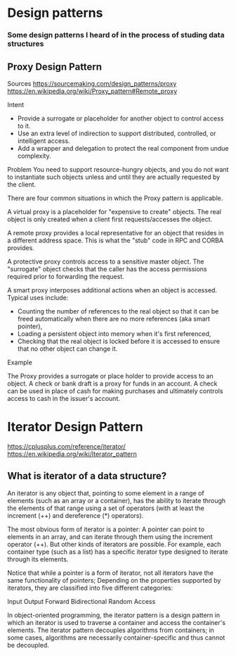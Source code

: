 # Design patterns
### Some design patterns I heard of in the process of studing data structures

## Proxy Design Pattern
Sources
https://sourcemaking.com/design_patterns/proxy
https://en.wikipedia.org/wiki/Proxy_pattern#Remote_proxy

Intent
- Provide a surrogate or placeholder for another object to control access to it.
- Use an extra level of indirection to support distributed, controlled, or intelligent access.
- Add a wrapper and delegation to protect the real component from undue complexity.

Problem
You need to support resource-hungry objects, and you do not want to instantiate such objects unless and until they are actually requested by the client.

There are four common situations in which the Proxy pattern is applicable.

A virtual proxy is a placeholder for "expensive to create" objects. The real object is only created when a client first requests/accesses the object.

A remote proxy provides a local representative for an object that resides in a different address space. This is what the "stub" code in RPC and CORBA provides.

A protective proxy controls access to a sensitive master object. The "surrogate" object checks that the caller has the access permissions required prior to forwarding the request.

A smart proxy interposes additional actions when an object is accessed. Typical uses include:

- Counting the number of references to the real object so that it can be freed automatically when there are no more references (aka smart pointer),
- Loading a persistent object into memory when it's first referenced,
- Checking that the real object is locked before it is accessed to ensure that no other object can change it.

Example

The Proxy provides a surrogate or place holder to provide access to an object.
A check or bank draft is a proxy for funds in an account.
A check can be used in place of cash for making purchases and ultimately controls access to cash in the issuer's account.


# Iterator Design Pattern

https://cplusplus.com/reference/iterator/
https://en.wikipedia.org/wiki/Iterator_pattern

## What is iterator of a data structure?
An iterator is any object that, pointing to some element in a range of elements (such as an array or a container),
has the ability to iterate through the elements of that range using a set of operators (with at least the increment (++) and dereference (*) operators).

The most obvious form of iterator is a pointer: A pointer can point to elements in an array, and can iterate through them using the increment operator (++).
But other kinds of iterators are possible. For example, each container type (such as a list) has a specific iterator type designed to iterate through its elements.

Notice that while a pointer is a form of iterator, not all iterators have the same functionality of pointers;
Depending on the properties supported by iterators, they are classified into five different categories:

Input
Output
Forward
Bidirectional
Random Access


In object-oriented programming, the iterator pattern is a design pattern in which an iterator is used to traverse a container and access the container's elements.
The iterator pattern decouples algorithms from containers; in some cases, algorithms are necessarily container-specific and thus cannot be decoupled.
